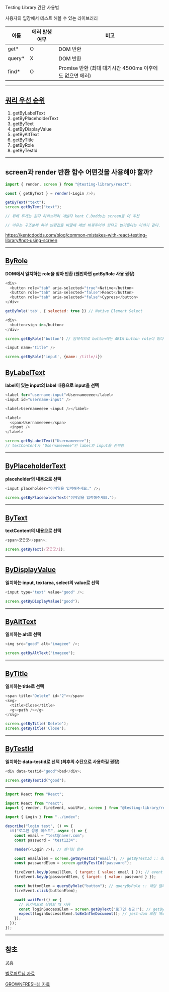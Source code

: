 Testing Library 간단 사용법

사용자의 입장에서 테스트 해볼 수 있는 라이브러리

| 이름    | 에러 발생 여부 | 비고                                                     |
| ------- | -------------- | -------------------------------------------------------- |
| get\*   | O              | DOM 반환                                                 |
| query\* | X              | DOM 반환                                                 |
| find\*  | O              | Promise 반환 (최대 대기시간 4500ms 이후에도 없으면 에러) |

---

## [쿼리 우선 순위](https://testing-library.com/docs/queries/about/#priority)

1. getByLabelText
2. getByPlaceholderText
3. getByText
4. getByDisplayValue
5. getByAltText
6. getByTitle
7. getByRole
8. getByTestId

---

## screen과 render 반환 함수 어떤것을 사용해야 할까?

```js
import { render, screen } from "@testing-library/react";

const { getByText } = render(<Login />);

getByText("text");
screen.getByText("text");

// 위에 두개는 같다 라이브러리 개발자 kent C.Dodds는 screen을 더 추천

// 이유는 구조분해 하여 반환값을 바꿀때 매번 바꿔주어야 한다고 번거롭다는 이야기 같다.
```

https://kentcdodds.com/blog/common-mistakes-with-react-testing-library#not-using-screen

---

## [ByRole](https://testing-library.com/docs/queries/byrole)

**DOM에서 일치하는 role을 찾아 반환 (웬만하면 getByRole 사용 권장)**

```js
<div>
  <button role="tab" aria-selected="true">Native</button>
  <button role="tab" aria-selected="false">React</button>
  <button role="tab" aria-selected="false">Cypress</button>
</div>

getByRole('tab', { selected: true }) // Native Element Select

<div>
  <button>sign in</button>
</div>

screen.getByRole('button') // 암묵적으로 button에는 ARIA button role이 있다

<input name="title" />

screen.getByRole('input', {name: /title/i})

```

## [ByLabelText](https://testing-library.com/docs/queries/bylabeltext)

**label이 있는 input의 label 내용으로 input을 선택**

```js
<label for="username-input">Usernameeeee</label>
<input id="username-input" />

<label>Usernameeeee <input /></label>

<label>
  <span>Usernameeeee</span>
  <input />
</label>

screen.getByLabelText("Usernameeeee");
// textContent가 "Usernameeeee"인 label의 input을 선택함
```

---

## [ByPlaceholderText](https://testing-library.com/docs/queries/byplaceholdertext)

**placeholder의 내용으로 선택**

```js
<input placeholder="이메일을 입력해주세요." />;

screen.getByPlaceholderText("이메일을 입력해주세요.");
```

---

## [ByText](https://testing-library.com/docs/queries/bytext)

**textContent의 내용으로 선택**

```js
<span>굿굿굿</span>;

screen.getByText(/굿굿굿/i);
```

---

## [ByDisplayValue](https://testing-library.com/docs/queries/bydisplayvalue)

**일치하는 input, textarea, select의 value로 선택**

```js
<input type="text" value="good" />;

screen.getByDisplayValue("good");
```

---

## [ByAltText](https://testing-library.com/docs/queries/byalttext)

**일치하는 alt로 선택**

```js
<img src="good" alt="imageee" />;

screen.getByAltText("imageee");
```

---

## [ByTitle](https://testing-library.com/docs/queries/bytitle)

**일치하는 title로 선택**

```js
<span title="Delete" id="2"></span>
<svg>
  <title>Close</title>
  <g><path /></g>
</svg>

screen.getByTitle('Delete');
screen.getByTitle('Close');
```

---

## [ByTestId](https://testing-library.com/docs/queries/bytestid)

**일치하는 data-testid로 선택 (최후의 수단으로 사용하길 권장)**

```js
<div data-testid="good">bad</div>;

screen.getByTestId("good");
```

---

```js
import React from "React";

import React from "react";
import { render, fireEvent, waitFor, screen } from "@testing-library/react";

import { Login } from "../index";

describe("login test", () => {
  it("로그인 성공 테스트", async () => {
    const email = "test@naver.com";
    const password = "test1234";

    render(<Login />); // 렌더링 함수

    const emailElem = screen.getByTestId("email"); // getByTestId :: data-testid="email"을 찾는 함수
    const passwordElem = screen.getByTestId("password");

    fireEvent.keyUp(emailElem, { target: { value: email } }); // event 발생
    fireEvent.keyUp(passwordElem, { target: { value: password } });

    const buttonElem = queryByRole("button"); // queryByRole :: 해당 엘리먼트의 역할로 찾는 함수
    fireEvent.click(buttonElem);

    await waitFor(() => {
      // 동기적으로 실행할 때 사용
      const loginSuccessElem = screen.getByText("로그인 성공!"); // getByText :: textContent가 "로그인 성공!"인 엘리먼트를 찾음
      expect(loginSuccessElem).toBeInTheDocument(); // jest-dom 포함 메소드
    });
  });
});
```

---

## 참초

[공홈](https://testing-library.com/docs/)

[벨로퍼트님 자료](https://velog.io/@velopert/react-testing-library)

[GROWNFRESH님 자료](https://grownfresh.tistory.com/283)
